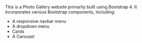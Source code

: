 This is a Photo Gallery website primarily built using Bootstrap 4. It incorporates various Bootstrap components, including:
- A responsive navbar menu
- A dropdown menu
- Cards
- A Carousel
